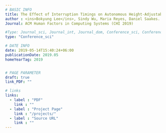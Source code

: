 ```yaml
---
# BASIC INFO
title: The Effect of Interruption Timings on Autonomous Height-Adjustable Desks that Responds to Task Changes.
author : <ins>Bokyung Lee</ins>, Sindy Wu, Maria Reyes, Daniel Saakes.
Journal: ACM Human Factors in Computing Systems (CHI 2019)

#Type: Journal_sci, Journal_int, Journal_dom, Conference_sci, Conference_int, conference_dom
type: "Conference_sci"

# DATE INFO
date: 2019-05-14T15:40:24+06:00
publicationDate: 2019.05
homeYearTag: 2019


# PAGE PARAMETER
draft: true
link_PDF: ""

# links
links:
  - label : "PDF"
    link : ""
  - label : "Project Page"
    link : "/projects/"
  - label : "Source URL"
    link : ""
---
```

